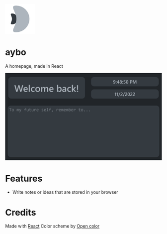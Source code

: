 ![aybo_icon](/src/img/aybo-icon-96.png) 

# aybo
A homepage, made in React

![aybo_screenshot](/src/img/aybo-screenshot.png)

# Features
- Write notes or ideas that are stored in your browser

# Credits
Made with [React](https://reactjs.org/)
Color scheme by [Open color](https://yeun.github.io/open-color/)



